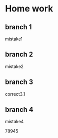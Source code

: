 # Home work

## branch 1

mistake1

## branch 2

mistake2

## branch 3

correct3.1

## branch 4

mistake4

78945
